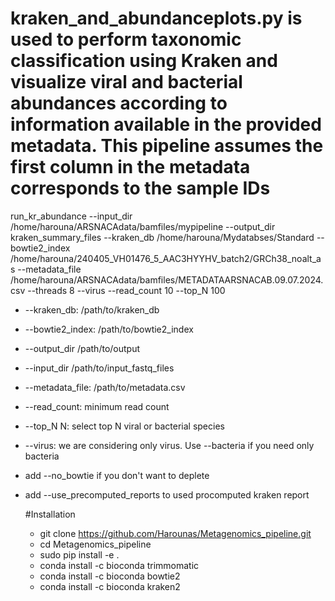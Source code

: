# kraken_and_abundanceplots.py is used to perform taxonomic classification using Kraken and visualize viral and bacterial abundances according to information available in the provided metadata. This pipeline assumes the first column in the metadata corresponds to the sample IDs

run_kr_abundance --input_dir /home/harouna/ARSNACAdata/bamfiles/mypipeline --output_dir kraken_summary_files --kraken_db /home/harouna/Mydatabses/Standard --bowtie2_index /home/harouna/240405_VH01476_5_AAC3HYYHV_batch2/GRCh38_noalt_as --metadata_file /home/harouna/ARSNACAdata/bamfiles/METADATAARSNACAB.09.07.2024.csv --threads 8 --virus --read_count 10 --top_N 100

* --kraken_db: /path/to/kraken_db
* --bowtie2_index: /path/to/bowtie2_index
* --output_dir /path/to/output
* --input_dir /path/to/input_fastq_files
* --metadata_file: /path/to/metadata.csv
* --read_count: minimum read count
* --top_N N: select top N viral or bacterial species
* --virus: we are considering only virus. Use --bacteria if you need only bacteria
* add --no_bowtie if you don't want to deplete
* add --use_precomputed_reports to used procomputed kraken report


  #Installation
  * git clone https://github.com/Harounas/Metagenomics_pipeline.git
  * cd Metagenomics_pipeline
  * sudo pip install -e .
  * conda install -c bioconda trimmomatic
  * conda install -c bioconda bowtie2
  * conda install -c bioconda kraken2







